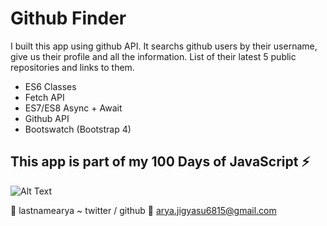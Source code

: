 # Github Finder

I built this app using github API. It searchs github users by their username, give us their profile and all the information. List of
their latest 5 public repositories and links to them.

- ES6 Classes
- Fetch API
- ES7/ES8 Async + Await
- Github API
- Bootswatch (Bootstrap 4)

## This app is part of my 100 Days of JavaScript :zap:

![Alt Text](https://media.giphy.com/media/jVr6uNZj110hWGTHle/giphy.gif)




:tada: lastnamearya ~ twitter / github
:email: arya.jigyasu6815@gmail.com
